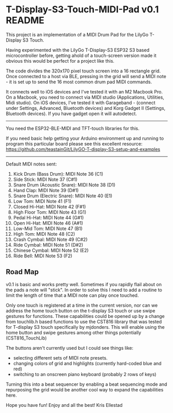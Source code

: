 # T-Display-S3-Touch-MIDI-Pad v0.1 README

This project is an implementation of a MIDI Drum Pad for the LilyGo T-Display S3 Touch.

Having experimented with the LilyGo T-Display-S3 ESP32 S3 based microcontroller before, getting ahold of a touch-screen version
made it obvious this would be perfect for a project like this.

The code divides the 320x170 pixel touch screen into a 16 rectangle grid.  Once connected to a host via BLE, pressing in the 
grid will send a MIDI note - it is set up to send the 16 most common drum pad MIDI commands.  

It connects well to iOS devices and I've tested it with an M2 Macbook Pro.  On a Macbook, you need to connect via MIDI studio (Applications, Utilities, Midi studio).
On iOS devices, I've tested it with Garageband - (connect under Settings, Advanced, Bluetooth devices) and Korg Gadget II (Settings, Bluetooth devices).  If you have
gadget open it will autodetect.


----
You need the ESP32-BLE-MIDI and TFT-touch libraries for this.

If you need basic help getting your Arduino environment up and running to program this particular board please see this excellent resource:
https://github.com/teastainGit/LilyGO-T-display-S3-setup-and-examples



---
Default MIDI notes sent:
1. Kick Drum (Bass Drum): MIDI Note 36 (C1)
2. Side Stick: MIDI Note 37 (C#1)
3. Snare Drum (Acoustic Snare): MIDI Note 38 (D1)
4. Hand Clap: MIDI Note 39 (D#1)
5. Snare Drum (Electric Snare): MIDI Note 40 (E1)
6. Low Tom: MIDI Note 41 (F1)
7. Closed Hi-Hat: MIDI Note 42 (F#1)
8. High Floor Tom: MIDI Note 43 (G1)
9. Pedal Hi-Hat: MIDI Note 44 (G#1)
10. Open Hi-Hat: MIDI Note 46 (A#1)
11. Low-Mid Tom: MIDI Note 47 (B1)
12. High Tom: MIDI Note 48 (C2)
13. Crash Cymbal: MIDI Note 49 (C#2)
14. Ride Cymbal: MIDI Note 51 (D#2)
15. Chinese Cymbal: MIDI Note 52 (E2)
16. Ride Bell: MIDI Note 53 (F2)
    


Road Map 
----------
v0.1 is basic and works pretty well.  Sometimes if you rapidly flail about on the pads a note will "stick".  In order to solve this I need to add a routine to limit
the length of time that a MIDI note can play once touched.

Only one touch is registered at a time in the current version, nor can we address the home touch button on the t-display S3 touch or use swipe gestures for functions.
These capabilities could be opened up by a change from touchlib.h based functions to use the CST816 library that was tested for T-display S3 touch specifically by mjdonders. 
This will enable using the home button and swipe gestures among other things potentially
(CST816_TouchLib)

The buttons aren't currently used but I could see things like:
- selecting different sets of MIDI note presets.
- changing colors of grid and highlights (currently hard-coded blue and red)
- switching to an onscreen piano keyboard (probably 2 rows of keys)


Turning this into a beat sequencer by enabling a beat sequencing mode and repurposing the grid would be another cool way to expand the capabilities here.

Hope you have fun! Enjoy and all the best!
Kris Ellestad


